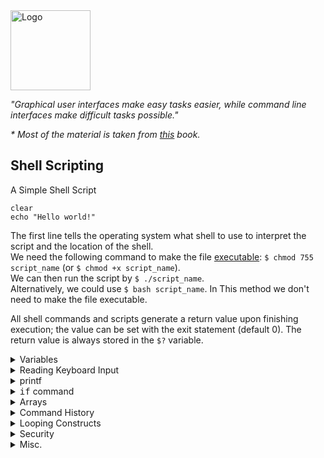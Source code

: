 <!DOCTYPE html>
<html>

<head>
  <title>Shell Scripting</title>
  <link rel="shortcut icon" href="/vvaezian.github.io/Pic/terminal.ico">
  <link rel="stylesheet" href="/vvaezian.github.io/styles.css"/>
  <link href='http://fonts.googleapis.com/css?family=Lato' rel='stylesheet' type='text/css'>
  <script src="https://cdn.rawgit.com/google/code-prettify/master/loader/run_prettify.js"></script>
</head>

<body>
<img src="/vvaezian.github.io/Pic/shell-scripting.png" alt="Logo" height="128">     

<em>"Graphical user interfaces make easy tasks easier, while command line interfaces make difficult tasks possible."</em>  
    
<em>* Most of the material is taken from <a href="https://www.amazon.com/Linux-Shell-Scripting-Bash-Burtch/dp/0672326426">this</a> book.</em>
    

<h2>Shell Scripting</h2>

A Simple Shell Script
	
  ``` class="prettyprint">#!/bin/bash
clear
echo "Hello world!"
```  
The first line tells the operating system what shell to use to interpret the script and the location of the shell.  
We need the following command to make the file <a href="http://en.wikipedia.org/wiki/File_system_permissions#Numeric_notation">executable</a>: `$ chmod 755 script_name` (or `$ chmod +x script_name`).  
We can then run the script by `$ ./script_name`.  
Alternatively, we could use `$ bash script_name`. In This method we don't need to make the file executable.  
  
All shell commands and scripts generate a return value upon finishing execution; the value can be set with the exit statement (default 0). The return value is always stored in the `$?` variable.

<details class="details">
	<summary>Variables</summary>

		<ul>
			<li>Variables can be created and assigned text using an equals sign. 
			Surround the text with double quotes (although it is not necessary unless there is space in the name):  
			
      ```$ FILENAME="info.txt"  
			$ printf “%s\n” “$FILENAME”  
			info.txt```  
			<li>The `declare` command, in addition to creation of variable and assigning values, can add attributes to variables as well 
			(using + instead of - turns of the attribute).  
			<samp>declare -r x=5</samp>  
			(`-r` option makes the variable read-only)  
			  
			The <samp>declare</samp> command without any options list all pre-defined variables of system.  
			<li>The results of a command can be assigned to a variable using backquotes.  
			
      ```$ Date=`date`  
			$ printf "%s\n" "$Date"  
			Thu Apr 13 08:02:19 UTC 2017 ```  
			<li>Double quotes do not prevent Bash from interpreting the special characters $, ‘, and \,
			but single quotes leave all characters unchanged.
			<li>Variable names can be enclosed in curly braces to make it clear where the variable’s name begins and ends.  
			<smap>$ TAX_MESSAGE="The tax is ${TAX}%"</samp>
			<li>Shell variables exist in the script or interactive sessions only, where they were
			declared. In order to make shell variables available outside of their place of origin, they have to be declared as exportable with `-x` option.  
			Although Linux has provisions for exporting environment variables, there is no way to assign any attributes to them.  
			The variables shared with a new program are copies of the original. If a script
			declares an exported variable and runs a second script, any changes made to the variable by the second script are invisible to the first.There is no way for a second script to assign a new value to a variable that the first script will see. Unlike other programming languages, exporting shell variables is a one-way street.  
			The only way to return a value to the calling program is to write it to a file (or standard output) and have the calling program read (or assign) the value back into a variable.
			<li>Before a command is executed, Bash searches the command for all dollar signs and inserts the value of variables before the command is carried out. Bash performs this substitution once. `eval` command do this another time:  
			
      ```#!/bin/bash  
				VAR1=25  
				VAR2='$VAR1'  
				VAR3='$VAR2'  
				echo "$VAR3"  
				eval echo "$VAR3"  
				eval eval echo "$VAR3"
			```  
			Output of the script above:  
			
      ```$VAR2  
				$VAR1  
				25```
		</ul>
		<table class="EveryOtherOne">
					<tr>
						<td><samp>$RANDOM</samp>
						<td>Generates a random integer number (0 - 32767)
					</tr>
		</table>
	</div>
</details>



<details class="details">
	<summary>Reading Keyboard Input</summary>

		  ``` class="prettyprint">read -p "Please enter your name: " USER_NAME```  
		With <samp>-p</samp> option we can provide a message before the user input.  
		<samp>read -t 5 FILENAME # wait up to 5 seconds to read a filename </samp>  
		<samp>-n 10 FILENAME # read no more than 10 characters</samp>  
		The <samp>-r</samp> (raw input) option disables the backslash escaping of special characters. 
	</div>
</details>



<details class="details">
	<summary>printf</summary>

		`printf` is very similar to the C standard I/O <samp>printf()</samp> function, but they are not
		identical. In particular, single- and double-quoted strings are treated differently in shell scripts than in C programs.  
		The first parameter is a format string describing how the items being printed will be represented. 
		For example, the special formatting code “%d” represents an integer number, and the code “%f” represents a floating-point number:  
		
    ```$ printf "%d and %f\n" 5 5
		5 and 5.000000```  
	</div>
</details>



<details class="details">
	<summary><samp>if</samp> command</summary>

		```
			if test Condition; then  
			&emsp; Expression1  
			else  
			&emsp; Expression2  
			fi  
		```  
		We can use square brackets instead of <samp>test</samp>:   
		
    ```
			if [ Condition ]; then  
			&emsp; ...  
			fi  
		```  
		We can use carriage return instead of semi-colon <samp>(;)</samp> :  
		
    ```
			if [ Condition ]  
			then  
			&emsp; Expression1  
			else  
			&emsp; Expression2  
			fi  
		```  
		Make richer Conditions by using `-a` <samp>(and)</samp>, `-o` <samp>(or)</samp>, `!` <samp>(not)</samp>.  
		Unlike most programming languages, in BASH the "not" operator doesn't take precedence over "and" and "or". So use parenthesis if needed.  
		
    ```
			if [ \( ! -f "$TMP1" \) -a -f "$TMP2" ]  
		```  
		Alternatively we can use <samp>&&, ||</samp> for 'and', 'or'.  
		
    ```
			if [ \( ! -f "$TMP1" \) ] && [ -f "$TMP2" ]  
		```  
		* `help test` gives useful options.  
		Writing <samp>if</samp> commands in terminal:  
		
    ```if [ condition ]; then &ltrest of code&gt ; fi
		```  
		Alternatively,  
		
    ```$ if [ condition ]; then  
			> &ltrest of code&gt   
			> fi  
		```
	</div>
</details>




<details class="details">
	<summary>Arrays</summary>

		<ul><li>Array is like a variable. So it is created using declare, with `-a` option or just direct assignment:  
		<samp>$ declare -a ARRAY0$</samp>  
		<samp>$ ARRAY1=(0 1 2)</samp>  
		<samp>$ ARRAY2=([3]='cat' [5]='dog' [12]='cow')</samp> #indicating indeces
		<li>Bash arrays differ from arrays in other computer languages in that they are open-ended. Arrays can be any length and are initially filled with empty strings for items.
		<li>Use curly braces to supercede the shell's pathname matching process:  
			<samp>$ echo "${ MYARRAY [2] }"</samp>
		<li>If no index is given, index zero is assumed:  
			<samp>$ echo "$ARRAY1"</samp>  
			2  
			<samp>$ ARRAY1 = "a"</samp>  
			['a', 1, 2]
		<li>Accessing all elements of an array can be done using index `*` or `@`. The difference (for `printf` not `echo`) is that `*` puts an space (actually the first character of IFS variable) in between elements but `@` doesn't:  
		<samp>$ echo "${ARRAY1[*]}"</samp>  
		a 1 2
		<li>Individual array values can be removed with the command. Erasing a value by `unset` assigning the array position an empty string doesn’t destroy it:The empty string is still treated as an array item whenever the items are counted.
		<li>The `read` command can read a list into an array using an `-a` switch. When this switch is used, each item on the line of input is read into a separate array position.
	</div>
</details>



<details class="details">
	<summary>Command History</summary>

		<p>The easiest way to browse the command history is with the Up and Down arrow
		keys. The history can also be searched with an exclamation mark (`!`). This denotes the
		start of a command name to be completed by Bash. Bash executes the most recent command
		that matches. For example,  
		
    ```
			$ !d  
			date  
			Thu Apr 13 08:24:51 UTC 2017  
		```  
		`!!`repeats the last command. A negative number indicates the relative line number. That is, it indicates the number
		of commands to move back in the history to find the one to execute. `!!` is the same as `!-1`.  
		  
		The `!#` repeats the content of the current command line. (Don’t confuse this with `#!`) 
		Use this to run a set of commands twice.  
		  
		`history n` lists the last n commands.
		</p>

		<ul>
		<li>Running `stty` shows the common command keys as well as other information about your session. (has -a option)
		<li> Use `\` for using the next line in long commands
		<li> Two commands separated by a semicolon (`;`), are executed consecutively, one after another. 
		Two commands separated by `&&`, are executed until one of them fails or until all the commands are executed. Similarly for `||`.
		<li> `sleep n` makes a n second delay.
		<li> Using the minus sign (–) with `cd`, you can switch between the current directory and the last directory. 
		(~ and - are features of Bash and only work with Bash and Bash scripts.)
		</ul>
	</div>
</details>


<details class="details">
	<summary>Looping Constructs</summary>

```
for i in list
do
	something
done```
  
  ``` class="prettyprint">
sum=0
for i in 1 2 3 4
do
	sum=$(($sum+$i))
done
echo "The sum of $i numbers is: $sum"
```  
		
    ```
			while condition is true  
			do  
				&emsp; something  
			done
		```  
		
    ```
			until condition is false  
			do  
			    &emsp; something  
			done
		```  
	</div>
</details>




<details class="details">
	<summary>Security</summary>

        Create random and unpredictable filenames for temporary storage with the `mktemp` utility:  
        
        ```
        	TEMP=$(mktemp /tmp/tempfile.XXXXXXXX)  # To create a temporary file  
			TEMPDIR=$(mktemp -d /tmp/tempdir.XXXXXXXX)  # To create a temporary directory
		```  
		The <samp>XXXXXXXX</samp> is replaced with random characters by the <samp>mktemp</samp> utility.
	</div>
</details>




<details class="details">
	<summary>Misc.</summary>

		<details class="details">
			<summary>Debugging</summary>

				We can run a script in debug mode by `bash –x ./script_file`.  
				Inside a sccript we can do it by  
				
        ```
					set -x    # turns on debugging  
					...  
					set +x    # turns off debugging  
				```
			</div>
		</details>	

		<details class="details">
			<summary>Quick Refference Table</summary>

				<table class="EveryOtherOne">
					<tr>
						<td><samp>${#str}</samp>
						<td>Length of the string <samp>str</samp>
					</tr>
					<tr> 
						<td> <samp>${str:i:j}</samp>
						<td> String Slicing. i: start, j: length
					</tr>
					<tr> 
						<td> <samp>${str#*i}</samp>
						<td> String Slicing. The part of <samp>str</samp> after character i.
					</tr>
					<tr> 
						<td> <samp>$n</samp>
						<td> Referring to the nth argument that is given alongside the command
					</tr>
				</table>
			</div>
		</details>

	</div>
</details>


</body>
</html>

